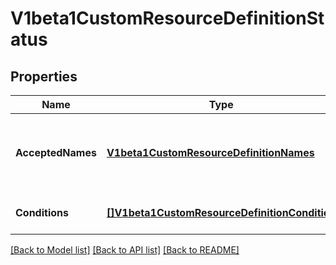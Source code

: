 # V1beta1CustomResourceDefinitionStatus

## Properties
Name | Type | Description | Notes
------------ | ------------- | ------------- | -------------
**AcceptedNames** | [**V1beta1CustomResourceDefinitionNames**](v1beta1.CustomResourceDefinitionNames.md) | AcceptedNames are the names that are actually being used to serve discovery They may be different than the names in spec. | [default to null]
**Conditions** | [**[]V1beta1CustomResourceDefinitionCondition**](v1beta1.CustomResourceDefinitionCondition.md) | Conditions indicate state for particular aspects of a CustomResourceDefinition | [default to null]

[[Back to Model list]](../README.md#documentation-for-models) [[Back to API list]](../README.md#documentation-for-api-endpoints) [[Back to README]](../README.md)


